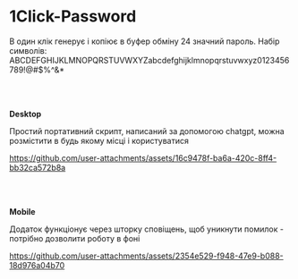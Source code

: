 # 1Click-Password
В один клік генерує і копіює в буфер обміну 24 значний пароль.
Набір символів: ABCDEFGHIJKLMNOPQRSTUVWXYZabcdefghijklmnopqrstuvwxyz0123456789!@#$%^&*

<br>
<br>

**Desktop**

Простий портативний скрипт, написаний за допомогою chatgpt, можна розмістити в будь якому місці і користуватися

https://github.com/user-attachments/assets/16c9478f-ba6a-420c-8ff4-bb32ca572b8a

<br>
<br>

**Mobile**

Додаток функціонує через шторку сповіщень, щоб уникнути помилок - потрібно дозволити роботу в фоні

https://github.com/user-attachments/assets/2354e529-f948-47e9-b088-18d976a04b70

